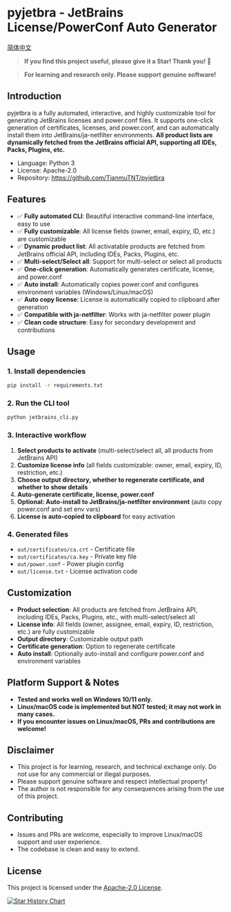 # pyjetbra - JetBrains License/PowerConf Auto Generator

[简体中文](./README_zh.md)

> **If you find this project useful, please give it a Star! Thank you! 🌟**

> **For learning and research only. Please support genuine software!**

## Introduction

pyjetbra is a fully automated, interactive, and highly customizable tool for generating JetBrains licenses and power.conf files. It supports one-click generation of certificates, licenses, and power.conf, and can automatically install them into JetBrains/ja-netfilter environments. **All product lists are dynamically fetched from the JetBrains official API, supporting all IDEs, Packs, Plugins, etc.**

- Language: Python 3
- License: Apache-2.0
- Repository: https://github.com/TianmuTNT/pyjetbra

## Features

- ✅ **Fully automated CLI**: Beautiful interactive command-line interface, easy to use
- ✅ **Fully customizable**: All license fields (owner, email, expiry, ID, etc.) are customizable
- ✅ **Dynamic product list**: All activatable products are fetched from JetBrains official API, including IDEs, Packs, Plugins, etc.
- ✅ **Multi-select/Select all**: Support for multi-select or select all products
- ✅ **One-click generation**: Automatically generates certificate, license, and power.conf
- ✅ **Auto install**: Automatically copies power.conf and configures environment variables (Windows/Linux/macOS)
- ✅ **Auto copy license**: License is automatically copied to clipboard after generation
- ✅ **Compatible with ja-netfilter**: Works with ja-netfilter power plugin
- ✅ **Clean code structure**: Easy for secondary development and contributions

## Usage

### 1. Install dependencies

```bash
pip install -r requirements.txt
```

### 2. Run the CLI tool

```bash
python jetbrains_cli.py
```

### 3. Interactive workflow

1. **Select products to activate** (multi-select/select all, all products from JetBrains API)
2. **Customize license info** (all fields customizable: owner, email, expiry, ID, restriction, etc.)
3. **Choose output directory, whether to regenerate certificate, and whether to show details**
4. **Auto-generate certificate, license, power.conf**
5. **Optional: Auto-install to JetBrains/ja-netfilter environment** (auto copy power.conf and set env vars)
6. **License is auto-copied to clipboard** for easy activation

### 4. Generated files

- `out/certificates/ca.crt` - Certificate file
- `out/certificates/ca.key` - Private key file
- `out/power.conf` - Power plugin config
- `out/license.txt` - License activation code

## Customization

- **Product selection**: All products are fetched from JetBrains API, including IDEs, Packs, Plugins, etc., with multi-select/select all
- **License info**: All fields (owner, assignee, email, expiry, ID, restriction, etc.) are fully customizable
- **Output directory**: Customizable output path
- **Certificate generation**: Option to regenerate certificate
- **Auto install**: Optionally auto-install and configure power.conf and environment variables

## Platform Support & Notes

- **Tested and works well on Windows 10/11 only.**
- **Linux/macOS code is implemented but NOT tested; it may not work in many cases.**
- **If you encounter issues on Linux/macOS, PRs and contributions are welcome!**

## Disclaimer

- This project is for learning, research, and technical exchange only. Do not use for any commercial or illegal purposes.
- Please support genuine software and respect intellectual property!
- The author is not responsible for any consequences arising from the use of this project.

## Contributing

- Issues and PRs are welcome, especially to improve Linux/macOS support and user experience.
- The codebase is clean and easy to extend.

## License

This project is licensed under the [Apache-2.0 License](./LICENSE).

[![Star History Chart](https://api.star-history.com/svg?repos=TianmuTNT/pyjetbra&type=Date)](https://www.star-history.com/#TianmuTNT/pyjetbra&Date)

